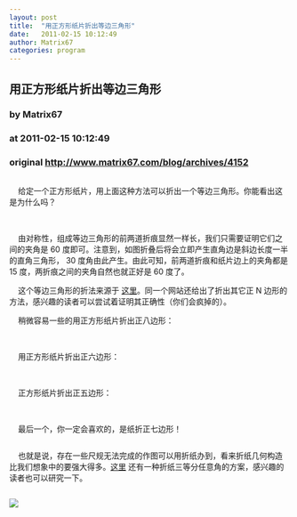 ```yaml
---
layout: post
title:  "用正方形纸片折出等边三角形"
date:   2011-02-15 10:12:49
author: Matrix67
categories: program
---
```


## 用正方形纸片折出等边三角形
### by Matrix67
### at 2011-02-15 10:12:49
### original <http://www.matrix67.com/blog/archives/4152>

<p><img src="http://www.matrix67.com/blogimage_2011/201102151.png" alt=""></p>
<p>    给定一个正方形纸片，用上面这种方法可以折出一个等边三角形。你能看出这是为什么吗？</p>
<p><span></span></p>
<p>  <img src="http://www.matrix67.com/blogimage_2011/201102152.png" alt=""></p>
<p>    由对称性，组成等边三角形的前两道折痕显然一样长，我们只需要证明它们之间的夹角是 60 度即可。注意到，如图折叠后将会立即产生直角边是斜边长度一半的直角三角形， 30 度角由此产生。由此可知，前两道折痕和纸片边上的夹角都是 15 度，两折痕之间的夹角自然也就正好是 60 度了。</p>
<p>    这个等边三角形的折法来源于 <a href="http://www.ganymeta.org/~darren/origami.php">这里</a>。同一个网站还给出了折出其它正 N 边形的方法，感兴趣的读者可以尝试着证明其正确性（你们会疯掉的）。</p>
<p>    稍微容易一些的用正方形纸片折出正八边形：</p>
<p><img src="http://www.matrix67.com/blogimage_2011/201102153.png" alt=""></p>
<p> <br>
    用正方形纸片折出正六边形：</p>
<p><img src="http://www.matrix67.com/blogimage_2011/201102154.png" alt=""></p>
<p> <br>
    正方形纸片折出正五边形：</p>
<p><img src="http://www.matrix67.com/blogimage_2011/201102155.png" alt=""></p>
<p> <br>
    最后一个，你一定会喜欢的，是纸折正七边形！</p>
<p><img src="http://www.matrix67.com/blogimage_2011/201102156.png" alt=""></p>
<p>    也就是说，存在一些尺规无法完成的作图可以用折纸办到，看来折纸几何构造比我们想象中的要强大得多。<a href="http://www.matrix67.com/blog/archives/231">这里</a> 还有一种折纸三等分任意角的方案，感兴趣的读者也可以研究一下。</p><img src="http://www1.feedsky.com/t1/486574309/matrix67/feedsky/s.gif?r=http://www.matrix67.com/blog/archives/4152" border="0" height="0" width="0"><p><a href="http://www1.feedsky.com/r/l/feedsky/matrix67/486574309/art01.html"><img border="0" ismap src="http://www1.feedsky.com/r/i/feedsky/matrix67/486574309/art01.gif"></a></p>